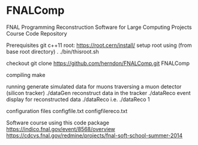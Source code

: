 FNALComp
========

FNAL Programming Reconstruction Software for Large Computing Projects Course Code Repository

Prerequisites
git
c++11
root: https://root.cern/install/
setup root using (from base root directory)
. ./bin/thisroot.sh


checkout
git clone https://github.com/herndon/FNALComp.git FNALComp

compiling
make

running
generate simulated data for muons traversing a muon detector (silicon tracker)
./dataGen
reconstruct data in the tracker
./dataReco
event display for reconstructed data
./dataReco <eventNumber>
i.e.
./dataReco 1

configuration files
configfile.txt
configfilereco.txt

Software course using this code package
https://indico.fnal.gov/event/8568/overview
https://cdcvs.fnal.gov/redmine/projects/fnal-soft-school-summer-2014


